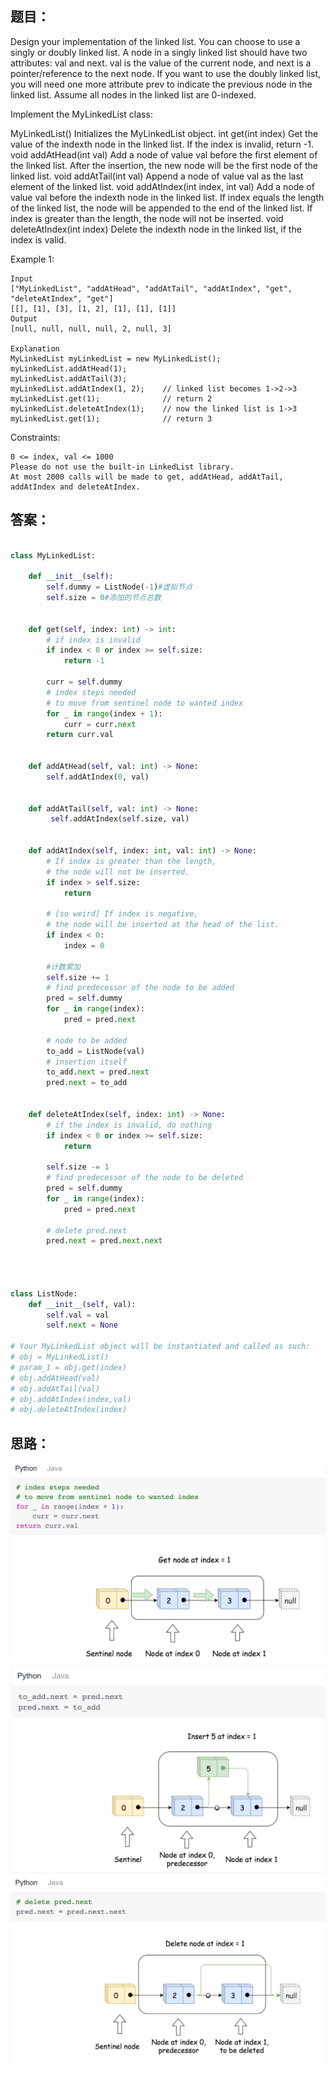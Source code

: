 ## 题目：
Design your implementation of the linked list. You can choose to use a singly or doubly linked list.
A node in a singly linked list should have two attributes: val and next. val is the value of the current node, and next is a pointer/reference to the next node.
If you want to use the doubly linked list, you will need one more attribute prev to indicate the previous node in the linked list. Assume all nodes in the linked list are 0-indexed.

Implement the MyLinkedList class:

MyLinkedList() Initializes the MyLinkedList object.
int get(int index) Get the value of the indexth node in the linked list. If the index is invalid, return -1.
void addAtHead(int val) Add a node of value val before the first element of the linked list. After the insertion, the new node will be the first node of the linked list.
void addAtTail(int val) Append a node of value val as the last element of the linked list.
void addAtIndex(int index, int val) Add a node of value val before the indexth node in the linked list. If index equals the length of the linked list, the node will be appended to the end of the linked list. If index is greater than the length, the node will not be inserted.
void deleteAtIndex(int index) Delete the indexth node in the linked list, if the index is valid.
 

Example 1:
```
Input
["MyLinkedList", "addAtHead", "addAtTail", "addAtIndex", "get", "deleteAtIndex", "get"]
[[], [1], [3], [1, 2], [1], [1], [1]]
Output
[null, null, null, null, 2, null, 3]

Explanation
MyLinkedList myLinkedList = new MyLinkedList();
myLinkedList.addAtHead(1);
myLinkedList.addAtTail(3);
myLinkedList.addAtIndex(1, 2);    // linked list becomes 1->2->3
myLinkedList.get(1);              // return 2
myLinkedList.deleteAtIndex(1);    // now the linked list is 1->3
myLinkedList.get(1);              // return 3
```

Constraints:
```
0 <= index, val <= 1000
Please do not use the built-in LinkedList library.
At most 2000 calls will be made to get, addAtHead, addAtTail, addAtIndex and deleteAtIndex.
```



## 答案：
```python

class MyLinkedList:

    def __init__(self):
        self.dummy = ListNode(-1)#虚拟节点
        self.size = 0#添加的节点总数
        

    def get(self, index: int) -> int:
        # if index is invalid
        if index < 0 or index >= self.size:
            return -1
        
        curr = self.dummy
        # index steps needed 
        # to move from sentinel node to wanted index
        for _ in range(index + 1):
            curr = curr.next
        return curr.val


    def addAtHead(self, val: int) -> None:
        self.addAtIndex(0, val)
        

    def addAtTail(self, val: int) -> None:
         self.addAtIndex(self.size, val)
        

    def addAtIndex(self, index: int, val: int) -> None:
        # If index is greater than the length, 
        # the node will not be inserted.
        if index > self.size:
            return
        
        # [so weird] If index is negative, 
        # the node will be inserted at the head of the list.
        if index < 0:
            index = 0
        
        #计数累加
        self.size += 1
        # find predecessor of the node to be added
        pred = self.dummy
        for _ in range(index):
            pred = pred.next
            
        # node to be added
        to_add = ListNode(val)
        # insertion itself
        to_add.next = pred.next
        pred.next = to_add
        

    def deleteAtIndex(self, index: int) -> None:
        # if the index is invalid, do nothing
        if index < 0 or index >= self.size:
            return
        
        self.size -= 1
        # find predecessor of the node to be deleted
        pred = self.dummy
        for _ in range(index):
            pred = pred.next
            
        # delete pred.next 
        pred.next = pred.next.next


        

class ListNode:
    def __init__(self, val):
        self.val = val
        self.next = None
    
# Your MyLinkedList object will be instantiated and called as such:
# obj = MyLinkedList()
# param_1 = obj.get(index)
# obj.addAtHead(val)
# obj.addAtTail(val)
# obj.addAtIndex(index,val)
# obj.deleteAtIndex(index)

```
## 思路：
![s](https://github.com/SSRRBB/Leetcode/blob/main/Images/256.png)
![s](https://github.com/SSRRBB/Leetcode/blob/main/Images/257.png)
![s](https://github.com/SSRRBB/Leetcode/blob/main/Images/258.png)
